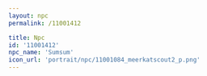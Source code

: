 ```yaml
---
layout: npc
permalink: /11001412

title: Npc
id: '11001412'
npc_name: 'Sumsum'
icon_url: 'portrait/npc/11001084_meerkatscout2_p.png'
---
```

